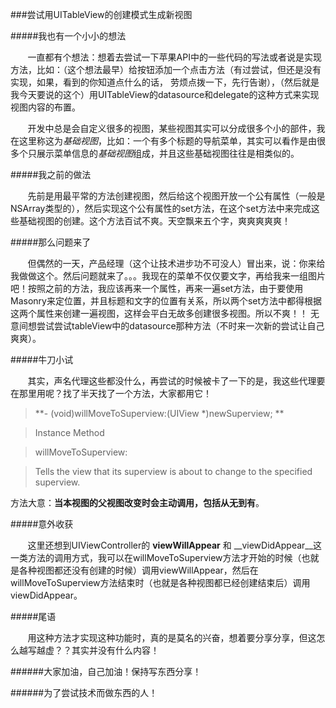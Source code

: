 ###尝试用UITableView的创建模式生成新视图

#####我也有一个小小的想法

&nbsp;&nbsp;&nbsp;&nbsp;&nbsp;&nbsp;&nbsp;一直都有个想法：想着去尝试一下苹果API中的一些代码的写法或者说是实现方法，比如：（这个想法最早）给按钮添加一个点击方法（有过尝试，但还是没有实现，如果，看到的你知道点什么的话， 劳烦点拨一下，先行告谢），（然后就是我今天要说的这个）用UITableView的datasource和delegate的这种方式来实现视图内容的布置。

&nbsp;&nbsp;&nbsp;&nbsp;&nbsp;&nbsp;&nbsp;开发中总是会自定义很多的视图，某些视图其实可以分成很多个小的部件，我在这里称这为*基础视图*，比如：一个有多个标题的导航菜单，其实可以看作是由很多个只展示菜单信息的*基础视图*组成，并且这些基础视图往往是相类似的。

#####我之前的做法

&nbsp;&nbsp;&nbsp;&nbsp;&nbsp;&nbsp;&nbsp;先前是用最平常的方法创建视图，然后给这个视图开放一个公有属性（一般是NSArray类型的），然后实现这个公有属性的set方法，在这个set方法中来完成这些基础视图的创建。这个方法百试不爽。天空飘来五个字，爽爽爽爽爽！

#####那么问题来了

&nbsp;&nbsp;&nbsp;&nbsp;&nbsp;&nbsp;&nbsp;但偶然的一天，产品经理（这个让技术进步功不可没人）冒出来，说：你来给我做做这个。然后问题就来了。。。我现在的菜单不仅仅要文字，再给我来一组图片吧！按照之前的方法，我应该再来一个属性，再来一遍set方法，由于要使用Masonry来定位置，并且标题和文字的位置有关系，所以两个set方法中都得根据这两个属性来创建一遍视图，这样会平白无故多创建很多视图。所以不爽！！
无意间想尝试尝试tableView中的datasource那种方法（不时来一次新的尝试让自己爽爽）。

#####牛刀小试



&nbsp;&nbsp;&nbsp;&nbsp;&nbsp;&nbsp;&nbsp;其实，声名代理这些都没什么，再尝试的时候被卡了一下的是，我这些代理要在那里用呢？找了半天找了一个方法，大家都用它！

>	**\- (void)willMoveToSuperview:(UIView *)newSuperview; **

>	Instance Method

>	willMoveToSuperview:

>	Tells the view that its superview is about to change to the specified superview.

方法大意：**当本视图的父视图改变时会主动调用，包括从无到有**。

#####意外收获

&nbsp;&nbsp;&nbsp;&nbsp;&nbsp;&nbsp;&nbsp;这里还想到UIViewController的 __viewWillAppear__ 和 __viewDidAppear__这一类方法的调用方式，我可以在willMoveToSuperview方法才开始的时候（也就是各种视图都还没有创建的时候）调用viewWillAppear，然后在willMoveToSuperview方法结束时（也就是各种视图都已经创建结束后）调用 viewDidAppear。

#####尾语

&nbsp;&nbsp;&nbsp;&nbsp;&nbsp;&nbsp;&nbsp;用这种方法才实现这种功能时，真的是莫名的兴奋，想着要分享分享，但这怎么越写越虚？？其实并没有什么内容！

######大家加油，自己加油！保持写东西分享！

######为了尝试技术而做东西的人！


